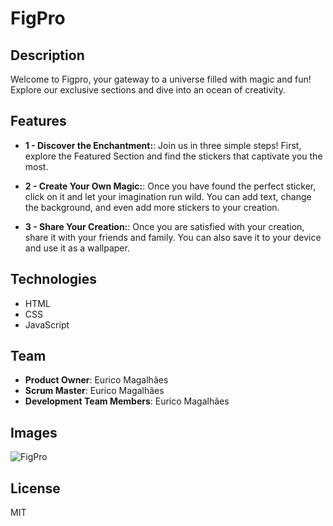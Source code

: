 # FigPro

## Description

Welcome to Figpro, your gateway to a universe filled with magic and fun! Explore our exclusive sections and dive into an ocean of creativity.

## Features

- **1 - Discover the Enchantment:**: Join us in three simple steps! First, explore the Featured Section and find the stickers that captivate you the most.

- **2 - Create Your Own Magic:**: Once you have found the perfect sticker, click on it and let your imagination run wild. You can add text, change the background, and even add more stickers to your creation.

- **3 - Share Your Creation:**: Once you are satisfied with your creation, share it with your friends and family. You can also save it to your device and use it as a wallpaper.

## Technologies

- HTML
- CSS
- JavaScript

## Team

- **Product Owner**: Eurico Magalhães
- **Scrum Master**: Eurico Magalhães
- **Development Team Members**: Eurico Magalhães

## Images

![FigPro](".github/Layout.jpg")

## License

MIT
